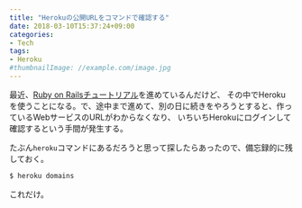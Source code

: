 ```yaml
---
title: "Herokuの公開URLをコマンドで確認する"
date: 2018-03-10T15:37:24+09:00
categories:
- Tech
tags:
- Heroku
#thumbnailImage: //example.com/image.jpg
---
```


最近、[Ruby on Railsチュートリアル](https://railstutorial.jp)を進めているんだけど、
その中でHerokuを使うことになる。で、途中まで進めて、別の日に続きをやろうとすると、作っているWebサービスのURLがわからなくなり、
いちいちHerokuにログインして確認するという手間が発生する。

たぶん`heroku`コマンドにあるだろうと思って探したらあったので、備忘録的に残しておく。

<!--more-->

```bash
$ heroku domains
```

これだけ。
